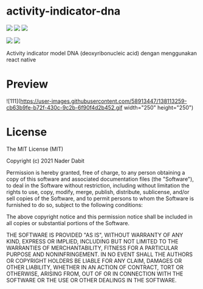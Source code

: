 # activity-indicator-dna
<img src="https://img.shields.io/badge/react-17.0.2-green"> <img src="https://img.shields.io/badge/react%20native-0.66.1-blue"> <img src="https://img.shields.io/badge/react--native--activity--indicator--dna-1.0.0-red"> 

<img src="https://img.shields.io/badge/License-MIT-blue"> <img src="https://img.shields.io/badge/npm-v.3.2.0-green">

Activity indicator model DNA (deoxyribonucleic acid) dengan menggunakan react native

# Preview
![111](https://user-images.githubusercontent.com/58913447/138113259-cb63b9fe-b72f-430c-9c2b-6f90f4d2b452.gif width="250" height="250")

# License
The MIT License (MIT)

Copyright (c) 2021 Nader Dabit

Permission is hereby granted, free of charge, to any person obtaining a copy
of this software and associated documentation files (the "Software"), to deal
in the Software without restriction, including without limitation the rights
to use, copy, modify, merge, publish, distribute, sublicense, and/or sell
copies of the Software, and to permit persons to whom the Software is
furnished to do so, subject to the following conditions:

The above copyright notice and this permission notice shall be included in all
copies or substantial portions of the Software.

THE SOFTWARE IS PROVIDED "AS IS", WITHOUT WARRANTY OF ANY KIND, EXPRESS OR
IMPLIED, INCLUDING BUT NOT LIMITED TO THE WARRANTIES OF MERCHANTABILITY,
FITNESS FOR A PARTICULAR PURPOSE AND NONINFRINGEMENT. IN NO EVENT SHALL THE
AUTHORS OR COPYRIGHT HOLDERS BE LIABLE FOR ANY CLAIM, DAMAGES OR OTHER
LIABILITY, WHETHER IN AN ACTION OF CONTRACT, TORT OR OTHERWISE, ARISING FROM,
OUT OF OR IN CONNECTION WITH THE SOFTWARE OR THE USE OR OTHER DEALINGS IN THE
SOFTWARE.
